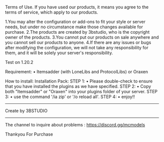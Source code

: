 Terms of Use.
If you have used our products, it means you agree to the terms of service, which apply to our products.

1.You may alter the configuration or add-ons to fit your style or server needs, but under no circumstance make those changes available for purchase.
2.The products are created by 3bstudio, who is the copyright owner of the products.
3.You cannot put our products on sale anywhere and you cannot sell our products to anyone.
4.If there are any issues or bugs after modifying the configuration, we will not take any responsibility for them, and it will be solely your server's responsibility.

Test on 1.20.2

Requirement:
  • Itemsadder (with LoneLibs and ProtocolLibs) or Oraxen

How to install:
  Installation Pack:
    STEP 1:
    • Please double-check to ensure that you have installed the plugins as we have specified.
    STEP 2:
    • Copy both "Itemsadder" or "Oraxen" into your plugins folder of your server.
    STEP 3:
    • use the command '/ia zip' or '/o reload all'.
    STEP 4:
    • enjoy!!

--------------------------

Create by 3BSTUDIO

--------------------------

The channel to inquire about problems : https://discord.gg/mcmodels

Thankyou For Purchase
